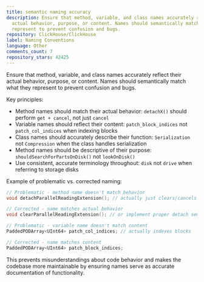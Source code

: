 ```yaml
---
title: semantic naming accuracy
description: Ensure that method, variable, and class names accurately reflect their
  actual behavior, purpose, or content. Names should semantically match what they
  represent to prevent confusion and bugs.
repository: ClickHouse/ClickHouse
label: Naming Conventions
language: Other
comments_count: 7
repository_stars: 42425
---
```


Ensure that method, variable, and class names accurately reflect their actual behavior, purpose, or content. Names should semantically match what they represent to prevent confusion and bugs.

Key principles:
- Method names should match their actual behavior: `detachX()` should perform `get + cancel`, not just `cancel`
- Variable names should reflect their content: `patch_block_indices` not `patch_col_indices` when indexing blocks
- Class names should accurately describe their function: `Serialization` not `Compression` when the class handles serialization
- Method names should be descriptive of their purpose: `shouldSearchForPartsOnDisk()` not `lookOnDisk()`
- Use consistent, accurate terminology throughout: `disk` not `drive` when referring to storage disks

Example of problematic vs. corrected naming:
```cpp
// Problematic - method name doesn't match behavior
void detachParallelReadingExtension(); // actually just clears/cancels

// Corrected - name matches actual behavior  
void clearParallelReadingExtension(); // or implement proper detach semantics

// Problematic - variable name doesn't match content
PaddedPODArray<UInt64> patch_col_indices; // actually indexes blocks

// Corrected - name matches content
PaddedPODArray<UInt64> patch_block_indices;
```

This prevents misunderstandings about code behavior and makes the codebase more maintainable by ensuring names serve as accurate documentation of functionality.